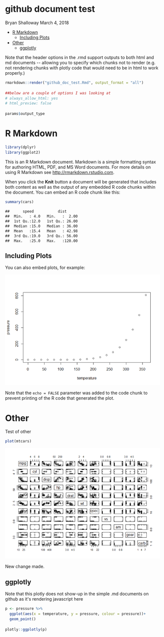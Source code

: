 github document test
================
Bryan Shalloway
March 4, 2018

-   [R Markdown](#r-markdown)
    -   [Including Plots](#including-plots)
-   [Other](#other)
    -   [ggplotly](#ggplotly)

Note that the header options in the .rmd support outputs to both html and md documents -- allowing you to specify which chunks not to render (e.g. not rendering chunks with plotly code that would need to be in html to work properly.)

``` r
rmarkdown::render("github_doc_test.Rmd", output_format = "all")

##below are a couple of options I was looking at
# always_allow_html: yes
# html_preview: false

params$output_type
```

R Markdown
==========

``` r
library(dplyr)
library(ggplot2)
```

This is an R Markdown document. Markdown is a simple formatting syntax for authoring HTML, PDF, and MS Word documents. For more details on using R Markdown see <http://rmarkdown.rstudio.com>.

When you click the **Knit** button a document will be generated that includes both content as well as the output of any embedded R code chunks within the document. You can embed an R code chunk like this:

``` r
summary(cars)
```

    ##      speed           dist       
    ##  Min.   : 4.0   Min.   :  2.00  
    ##  1st Qu.:12.0   1st Qu.: 26.00  
    ##  Median :15.0   Median : 36.00  
    ##  Mean   :15.4   Mean   : 42.98  
    ##  3rd Qu.:19.0   3rd Qu.: 56.00  
    ##  Max.   :25.0   Max.   :120.00

Including Plots
---------------

You can also embed plots, for example:

![](github_doc_test_files/figure-markdown_github/pressure-1.png)

Note that the `echo = FALSE` parameter was added to the code chunk to prevent printing of the R code that generated the plot.

Other
=====

Test of other

``` r
plot(mtcars)
```

![](github_doc_test_files/figure-markdown_github/unnamed-chunk-3-1.png)

New change made.

ggplotly
--------

Note that this plotly does not show-up in the simple .md documents on github as it's rendering javascript here

``` r
p <- pressure %>% 
  ggplot(aes(x = temperature, y = pressure, colour = pressure))+
  geom_point()

plotly::ggplotly(p)
```
